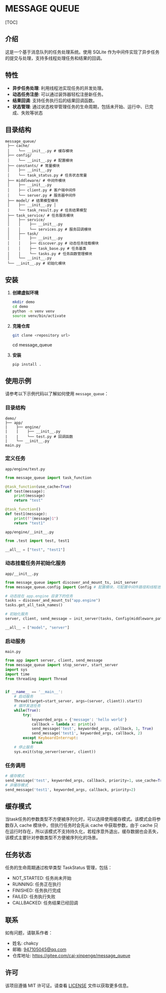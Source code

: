 # MESSAGE QUEUE

[TOC]

## 介绍
这是一个基于消息队列的任务处理系统。使用 SQLite 作为中间件实现了异步任务的提交与处理，支持多线程处理任务和结果的回调。

## 特性
- **异步任务处理**: 利用线程池实现任务的并发处理。
- **动态任务注册**: 可以通过装饰器轻松注册新任务。
- **结果回调**: 支持任务执行后的结果回调函数。
- **状态管理**: 通过状态枚举管理任务的生命周期，包括未开始、运行中、已完成、失败等状态

## 目录结构
```
message_queue/ 
 ├── cache/ 
 │    └── __init__.py # 缓存模块 
 ├── config/ 
 │    └── __init__.py # 配置模块 
 ├── constants/ # 常量模块 
 │    ├── __init__.py 
 │    └── task_status.py # 任务状态常量 
 ├── middleware/ # 中间件模块 
 │    ├── __init__.py 
 │    ├── client.py # 客户端中间件 
 │    └── server.py # 服务器中间件 
 ├── model/ # 结果模型模块 
 │    ├── __init__.py │ 
 |    └── task_result.py # 任务结果模型 
 ├── task_service/ # 任务服务模块 
 │    ├── service/ 
 │    │    ├── __init__.py 
 │    │    └── services.py # 服务回调模块 
 │    ├── task/ 
 │    │    ├── __init__.py 
 │    │    ├── discover.py # 动态任务挂载模块 
 │    │    ├── task_base.py # 任务基类 
 │    │    └── tasks.py # 任务函数管理模块
 │    └── __init__.py 
 └── __init__.py # 初始化模块 
```

## 安装

1. **创建虚拟环境**
   ```bash
   mkdir demo
   cd demo
   python -m venv venv
   source venv/bin/activate
   ```

2. **克隆仓库**
   ```bash
   git clone <repository url>
   ```
   cd message_queue

3. **安装**
   ```bash
   pip install .
   ```

## 使用示例

请参考以下示例代码以了解如何使用 `message_queue`：

### 目录结构

```
demo/
├── app/
|    ├── engine/
|    |    ├── __init__.py
|    |    └── test.py # 回调函数
|    └── __init__.py
main.py
```


### 定义任务

`app/engine/test.py`
```python
from message_queue import task_function

@task_function(use_cache=True)
def test(message):
    print(message)
    return "test"

@task_function()
def test1(message):
    print(f"{message}1")
    return "test1"
```

`app/engine/__init__.py`
```python
from .test import test, test1

__all__ = ["test", "test1"]
```

### 动态挂载任务并初始化服务

`app/__init__.py`
```python
from message_queue import discover_and_mount_ts, init_server
from message_queue.config import Config # 配置模块，可配置中间件路径和线程池大小

# 动态挂在 app.engine 目录下的任务
tasks = discover_and_mount_ts("app.engine")
tasks.get_all_task_names()

# 初始化服务
server, client, send_message = init_server(tasks, Config(middleware_path="message_queue.db", max_workers=5)) # config 参数可选，默认 middleware_path 为 message_queue.db，max_workers 为 5

__all__ = ["model", "server"]
```

### 启动服务

`main.py`
```python
from app import server, client, send_message
from message_queue import stop_server, start_server
import sys
import time
from threading import Thread


if __name__ == '__main__':
    # 启动服务
    Thread(target=start_server, args=(server, client)).start()
    # 循环发送任务
    while(True):
        try:
            keyworded_args = {'message': 'hello world'}
            callback = lambda x: print(x)
            send_message('test', keyworded_args, callback, 1, True)
            send_message('test1', keyworded_args, callback, 2)
        except KeyboardInterrupt:
            break
    # 停止服务
    sys.exit(stop_server(server, client))
```

### 任务调用

```python
# 缓存模式
send_message('test', keyworded_args, callback, priority=1, use_cache=True)  # priority 值越大优先级越高
# 非缓存模式
send_message('test1', keyworded_args, callback, priority=2)
```

## 缓存模式

当task任务的参数类型不方便被序列化时，可以选择使用缓存模式。该模式会将参数存入 cache 模块中，但执行任务时会先从 cache 中获取参数，由于 cache 只在运行时存在，所以该模式不支持持久化，若程序意外退出，缓存数据也会丢失，该模式主要针对参数类型不方便被序列化的场景。

## 任务状态
任务的生命周期通过枚举类型 TaskStatus 管理，包括：

- NOT_STARTED: 任务尚未开始
- RUNNING: 任务正在执行
- FINISHED: 任务执行完成
- FAILED: 任务执行失败
- CALLBACKED: 任务结果已经回调

## 联系
如有问题，请联系作者：

- 姓名: chakcy
- 邮箱: 947105045@qq.com
- 仓库地址: https://gitee.com/cai-xinpenge/message_queue

## 许可

该项目遵循 MIT 许可证。请查看 [LICENSE](https://gitee.com/cai-xinpenge/message_queue/blob/master/LICENSE) 文件以获取更多信息。